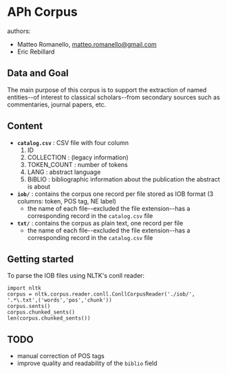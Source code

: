 # APh Corpus

authors:

* Matteo Romanello, <matteo.romanello@gmail.com>
* Eric Rebillard

## Data and Goal

The main purpose of this corpus is to support the extraction of named entities--of interest to classical scholars--from secondary sources such as commentaries, journal papers, etc. 

## Content

* **`catalog.csv`** : CSV file with four column
	1. ID
	2. COLLECTION : (legacy information)
	3. TOKEN_COUNT : number of tokens
	4. LANG : abstract language
	5. BiBLIO : bibliographic information about the publication the abstract is about
* **`iob/`** : contains the corpus one record per file stored as IOB format (3 columns: token, POS tag, NE label)
	* the name of each file--excluded the file extension--has a corresponding record in the `catalog.csv` file
* **`txt/`** : contains the corpus as plain text, one record per file
	* the name of each file--excluded the file extension--has a corresponding record in the `catalog.csv` file

## Getting started

To parse the IOB files using NLTK's conll reader:
	
	import nltk
	corpus = nltk.corpus.reader.conll.ConllCorpusReader('./iob/', '.*\.txt',('words','pos','chunk'))
	corpus.sents()
	corpus.chunked_sents()
	len(corpus.chunked_sents())

## TODO

* manual correction of POS tags
* improve quality and readability of the `biblio` field
